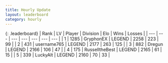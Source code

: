 ```yaml
---
title: Hourly Update
layout: leaderboard
category: hourly
---
```


{: .leaderboard}
| Rank | LV | Player | Division | Elo | Wins | Losses |
| --- | --- | --- | --- | --- | --- | --- |
| <span data-change="0">1</span> | 1285 | <span title="ID: 315148">GryphonEX</span> | LEGEND | <span data-change="8">2258</span> | <span data-change="1">223</span> | <span data-change="0">99</span> |
| <span data-change="0">2</span> | 431 | <span title="ID: 188640">username765</span> | LEGEND | <span data-change="-35">2177</span> | <span data-change="0">263</span> | <span data-change="3">125</span> |
| <span data-change="0">3</span> | 882 | <span title="ID: 337810">Dregun</span> | LEGEND | <span data-change="-4">2166</span> | <span data-change="4">106</span> | <span data-change="2">47</span> |
| <span data-change="0">4</span> | 175 | <span title="ID: 547266">RusselltheBest</span> | LEGEND | <span data-change="0">2165</span> | <span data-change="0">61</span> | <span data-change="0">15</span> |
| <span data-change="1">5</span> | 339 | <span title="ID: 512212">LuckyAlt</span> | LEGEND | <span data-change="13">2160</span> | <span data-change="2">70</span> | <span data-change="0">33</span> |